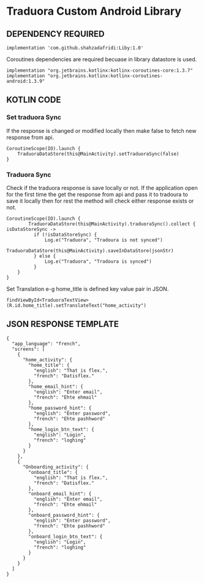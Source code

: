 # Traduora Custom Android Library

## DEPENDENCY REQUIRED

```
implementation 'com.github.shahzadafridi:Liby:1.0'
```
Coroutines dependencies are required becuase in library datastore is used.
```
implementation "org.jetbrains.kotlinx:kotlinx-coroutines-core:1.3.7"
implementation "org.jetbrains.kotlinx:kotlinx-coroutines-android:1.3.9"
```
## KOTLIN CODE

### Set traduora Sync
If the response is changed or modified locally then make false to fetch new response from api.
```
CoroutineScope(IO).launch {
	TraduoraDataStore(this@MainActivity).setTraduoraSync(false) 
}
```

### Traduora Sync
Check if the traduora response is save locally or not. If the application open for the first time the get the response from api and pass it to tradoura to save it locally then for rest the method will check either response exists or not.
```
CoroutineScope(IO).launch {
		TraduoraDataStore(this@MainActivity).traduoraSync().collect { isDataStoreSync ->
		  if (!isDataStoreSync) {
		      Log.e("Traduora", "Tradoura is not synced")
		      TraduoraDataStore(this@MainActivity).saveInDataStore(jsonStr)
		  } else {
		      Log.e("Traduora", "Tradoura is synced")
		  }
	}
}
```

Set Translation e-g home_title is defined key value pair in JSON.
```
findViewById<TraduoraTextView>(R.id.home_title).setTranslateText("home_activity")
```

## JSON RESPONSE TEMPLATE
```
{
  "app_language": "french",
  "screens": [
    {
      "home_activity": {
        "home_title": {
          "english": "That is flex.",
          "french": "Datisflex."
        },
        "home_email_hint": {
          "english": "Enter email",
          "french": "Ehte ehmail"
        },
        "home_password_hint": {
          "english": "Enter password",
          "french": "Ehte pashhword"
        },
        "home_login_btn_text": {
          "english": "Login",
          "french": "loghing"
        }
      }
    },
    {
      "Onboarding_activity": {
        "onboard_title": {
          "english": "That is flex.",
          "french": "Datisflex."
        },
        "onboard_email_hint": {
          "english": "Enter email",
          "french": "Ehte ehmail"
        },
        "onboard_password_hint": {
          "english": "Enter password",
          "french": "Ehte pashhword"
        },
        "onboard_login_btn_text": {
          "english": "Login",
          "french": "loghing"
        }
      }
    }
  ]
}
```
